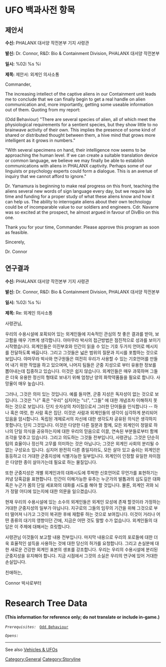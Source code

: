 # UFO 백과사전 항목

## 제안서

**수신:** PHALANX 대서양 작전본부 기지 사령관

**발신:** Dr. Connor, R&D: Bio & Containment Division, PHALANX 대서양
작전본부

**일시:** %02i %s %i

**제목:** 제안서: 외계인 의사소통

Commander,

The increasing intellect of the captive aliens in our Containment unit
leads me to conclude that we can finally begin to get a real handle on
alien communication and, more importantly, getting some useable
information out of them. Quoting from my report:

(Odd Behaviour) "There are several species of alien, all of which meet
the physiological requirements for a sentient species, but they show
little to no brainwave activity of their own. This implies the presence
of some kind of shared or distributed thought between them, a hive mind
that grows more intelligent as it grows in numbers."

"With several specimens on hand, their intelligence now seems to be
approaching the human level. If we can create a suitable translation
device or common language, we believe we may finally be able to
establish communications with aliens in PHALANX captivity. Perhaps some
of our linguists or psychology experts could form a dialogue. This is an
avenue of inquiry that we cannot afford to ignore."

Dr. Yamamura is beginning to make real progress on this front, teaching
the aliens several new words of sign language every day, but we require
lab time and funding for a proper study of what these aliens know and
how it can help us. The ability to interrogate aliens about their own
technology could be of incomparable value to our soldiers and engineers.
Cdr. Navarre was so excited at the prospect, he almost argued in favour
of DivBio on this one.

Thank you for your time, Commander. Please approve this program as soon
as feasible.

Sincerely,

Dr. Connor

## 연구결과

**수신:** PHALANX 대서양 작전본부 기지 사령관

**발신:** Dr. Connor, R&D: Bio & Containment Division, PHALANX 대서양
작전본부

**일시:** %02i %s %i

**제목:** Re: 외계인 의사소통

사령관님,

우리의 수용시설에 포획되어 있는 외계인들에 지속적인 관심의 첫 좋은
결과를 받아, 보고함을 매우 기쁘게 생각합니다. 야마무라 박사의 접근방법은
점진적으로 성과를 보이기 시작했습니다. 외계인들은 이진부호와 인간이 읽을
수 있는 기호 두가지 언어로 메시지를 전달하도록 배웁니다. 그리고 그것들은
넓은 범위의 질문과 지시를 포함하는 것으로 보입니다. 야마무라 박사와
연구원들은 여전히 우리가 사용할 수 있는 기호언어를 만들어 내기 위한
작업을 하고 있으며며, 나머지 팀들은 군중 지성으로 부터 유용한 정보를
뽑아내는데 집중하고 있습니다. 이것은 쉽지 않습니다. 외계인들은 매우
과묵하며 그들은 더욱 유용한 정신의 형태로 보내기 위해 엄청난 양의
화학약품들을 필요로 합니다. 사망율이 매우 높습니다.

그러나, 그것은 의미 있는 것입니다. 예를 들자면, 군중 지성은 독자성이
없는 것으로 보입니다. 그것은 "나" 혹은 "우리" 심지어는 "너", "그들" 에
대한 개념조차 이해하지 못하는 것으로 보입니다. 단지 숫자상의
차이점으로서 그러한 단어들을 인식합니다 -- 하나 혹은 여럿, 한 사람 혹은
집단. 이것은 사람과 외계인들의 생각이 심각하게 분리되어 있음을
암시합니다. 독립된 개체로서의 자신에 대한 생각도차 공유된 의식은
생각하지 못합니다; 단지 그것입니다. 이것은 다양한 다른 질문과 함께, 모든
외계인이 정말로 하나의 단일 의식을 공유하는지에 대한 우리의 믿음으로
이끌, 연속된 부분들로부터 함께 조각을 맞추고 있습니다. 그리고 의도하는
그것들 전부입니다, 사령관님. 그것은 단순히 팀의 효율이나 정신적 고무를
의미하는 것은 아닙니다; 그것은 외계인 사회의 분리될 수 없는 구성요소
입니다. 심지어 완전히 다른 종일지라도, 모든 살아 있고 숨쉬는 외계인은
동등하고 더 거대한 군중지성에 식별가능한 일부입니다. 외계인이 인정할
유일한 차이점은 다양한 종이 살아가는데 필요로 하는 물질입니다.

또한 군중지성은 개별 외계인과의 대화시도에 투박한 신호언어로 무언가를
표현하기는 커녕 당혹감을 표현합니다. 인간이 이해가능한 유추는 누군가의
발톱과의 심도깊은 대화 혹은 누군가 몸의 단일 세포와의 대화를 시도를 해야
할 것입니다. 물론, 외계인 귀와 뇌가 정말 어디에 있는지에 대한 의문을
일으켰습니다.

현재 우리의 수용시설에 있는 소수의 외계인들은 외계인 모성에 존재
할것이라 가정하는 거대한 군중지성의 일부가 아닙니다. 지구로의 그들의
임무의 기간을 위해 그것으로 부터 떨어져 나가고 그것이 복귀한 후에 재합류
하는 것으로 보여집니다. 이것이 거리나 어떤 종류의 대기의 영향이던 간에,
지금은 어떤 것도 말할 수가 없습니다. 외계인들의 대답은 이 주제에
대해서는 흐릿합니다.

사령관님 이것들이 보고할 내용 전부입니다. 마지막 내용으로 우리의
포로들에 대한 더욱 효율적인 설득을 사용하는 것에 대한 당신의 허가를
요청합니다. 그리고 손실분에 대한 새로운 건강한 외계인 표본의 생포를
강조합니다. 우리는 우리의 수용시설에 분리된 군중지성을 유지해야 합니다.
지금 시점에서 그것의 소실은 우리의 연구에 있어 거대한 손실입니다.

친애하는,

Connor 박사로부터

# Research Tree Data

**(This information for reference only; do not translate or include
in-game.)**

*`Prerequisites:`*
` `[`Odd Behaviour`](Aliens/Odd_Behaviour "wikilink")

*`Opens:`*

------------------------------------------------------------------------

See also [Vehicles & UFOs](Vehicles_&_UFOs "wikilink")

[Category:General](Category:General "wikilink")
[Category:Storyline](Category:Storyline "wikilink")